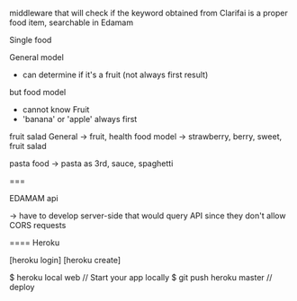 middleware that will check if the keyword obtained from Clarifai
is a proper food item, searchable in Edamam


Single food

General model
- can determine if it's a fruit (not always first result)

but food model

- cannot know Fruit
- 'banana' or 'apple' always first


fruit salad
General -> fruit, health
food model -> strawberry, berry, sweet, fruit salad

pasta
food -> pasta as 3rd, sauce, spaghetti


===

EDAMAM api

-> have to develop server-side that would query API
since they don't allow CORS requests


====
Heroku

[heroku login]
[heroku create]

$ heroku local web    // Start your app locally
$ git push heroku master    // deploy

